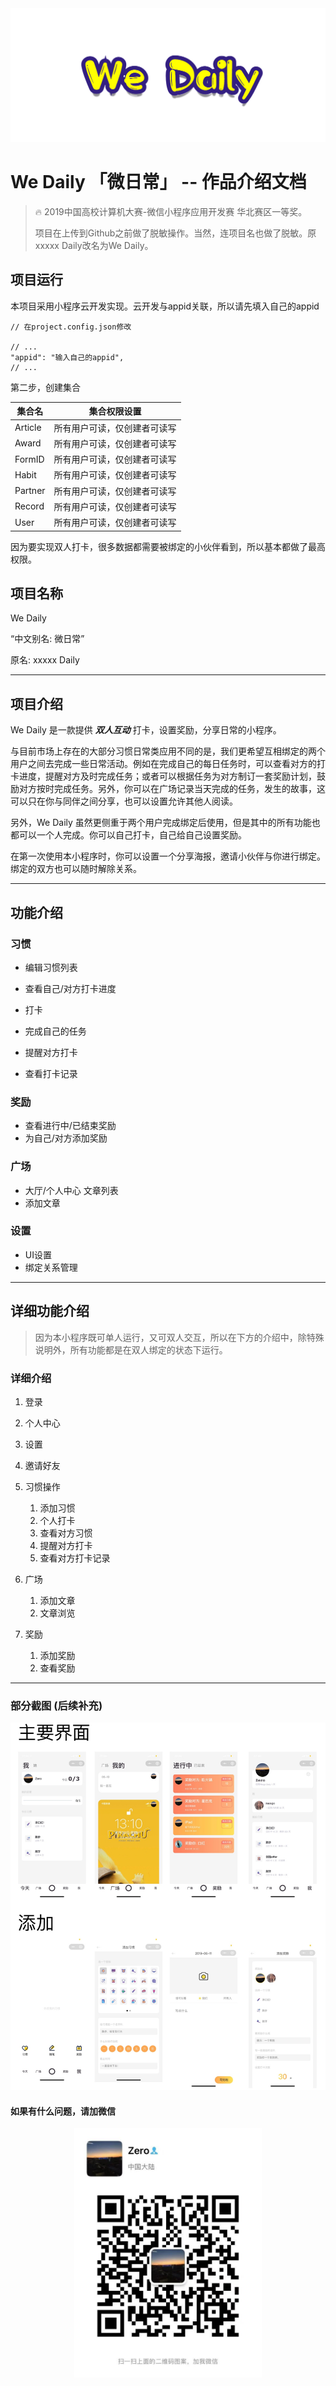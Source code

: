 <center><img src="media/logo.png" /></center>

# We Daily  「微日常」 -- 作品介绍文档

> 🔥 2019中国高校计算机大赛-微信小程序应用开发赛 华北赛区一等奖。
> 
> 项目在上传到Github之前做了脱敏操作。当然，连项目名也做了脱敏。原xxxxx Daily改名为We Daily。


## 项目运行

本项目采用小程序云开发实现。云开发与appid关联，所以请先填入自己的appid

```
// 在project.config.json修改

// ...
"appid": "输入自己的appid",
// ...
```

第二步，创建集合


| 集合名 | 集合权限设置 |
| --- | --- |
| Article | 所有用户可读，仅创建者可读写 |
| Award | 所有用户可读，仅创建者可读写 |
| FormID | 所有用户可读，仅创建者可读写 |
| Habit | 所有用户可读，仅创建者可读写 |
| Partner | 所有用户可读，仅创建者可读写 |
| Record | 所有用户可读，仅创建者可读写 |
| User | 所有用户可读，仅创建者可读写 |

因为要实现双人打卡，很多数据都需要被绑定的小伙伴看到，所以基本都做了最高权限。


## 项目名称

We Daily

“中文别名: 微日常”

原名: xxxxx Daily

***

## 项目介绍

We Daily 是一款提供 ***双人互动*** 打卡，设置奖励，分享日常的小程序。

与目前市场上存在的大部分习惯日常类应用不同的是，我们更希望互相绑定的两个用户之间去完成一些日常活动。例如在完成自己的每日任务时，可以查看对方的打卡进度，提醒对方及时完成任务；或者可以根据任务为对方制订一套奖励计划，鼓励对方按时完成任务。另外，你可以在广场记录当天完成的任务，发生的故事，这可以只在你与同伴之间分享，也可以设置允许其他人阅读。

另外，We Daily 虽然更侧重于两个用户完成绑定后使用，但是其中的所有功能也都可以一个人完成。你可以自己打卡，自己给自己设置奖励。 

在第一次使用本小程序时，你可以设置一个分享海报，邀请小伙伴与你进行绑定。绑定的双方也可以随时解除关系。

***

## 功能介绍

### 习惯

* 编辑习惯列表
* 查看自己/对方打卡进度
* 打卡

 * 完成自己的任务
 * 提醒对方打卡

* 查看打卡记录

### 奖励

* 查看进行中/已结束奖励
* 为自己/对方添加奖励

### 广场

* 大厅/个人中心 文章列表
* 添加文章

### 设置

* UI设置
* 绑定关系管理

***


## 详细功能介绍

> 因为本小程序既可单人运行，又可双人交互，所以在下方的介绍中，除特殊说明外，所有功能都是在双人绑定的状态下运行。


### 详细介绍

1. 登录
2. 个人中心
3. 设置
4. 邀请好友
5. 习惯操作
  
    1. 添加习惯
    2. 个人打卡
    3. 查看对方习惯
    4. 提醒对方打卡
    5. 查看对方打卡记录

6. 广场

    1. 添加文章
    2. 文章浏览

7. 奖励

    1. 添加奖励
    2. 查看奖励

***

### 部分截图 (后续补充)

<center><img src="media/15602645850548.jpg" /></center>


#### 如果有什么问题，请加微信

<center><img src="media/WechatIMG1385.jpeg" width=300px /></center>

